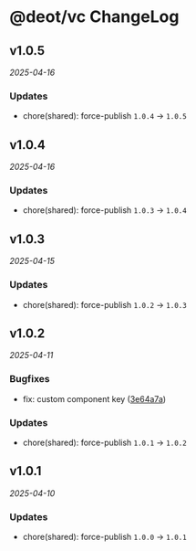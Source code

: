 # @deot/vc ChangeLog

## v1.0.5

_2025-04-16_

### Updates

- chore(shared): force-publish `1.0.4` -> `1.0.5`

## v1.0.4

_2025-04-16_

### Updates

- chore(shared): force-publish `1.0.3` -> `1.0.4`

## v1.0.3

_2025-04-15_

### Updates

- chore(shared): force-publish `1.0.2` -> `1.0.3`

## v1.0.2

_2025-04-11_

### Bugfixes

- fix: custom component key ([3e64a7a](https://github.com/deot/vc/commit/3e64a7a39d02b392d6ffff29db5a5b10634501ec))

### Updates

- chore(shared): force-publish `1.0.1` -> `1.0.2`

## v1.0.1

_2025-04-10_

### Updates

- chore(shared): force-publish `1.0.0` -> `1.0.1`
